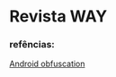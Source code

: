 # Revista WAY

### refências:
[Android obfuscation](https://medium.com/@swav.kulinski/flutter-and-android-obfuscation-8768ac544421)